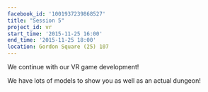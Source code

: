 ```yaml
---
facebook_id: '1001937239868527'
title: "Session 5"
project_id: vr
start_time: '2015-11-25 16:00'
end_time: '2015-11-25 18:00'
location: Gordon Square (25) 107
---
```


We continue with our VR game development!

We have lots of models to show you as well as an actual dungeon!
